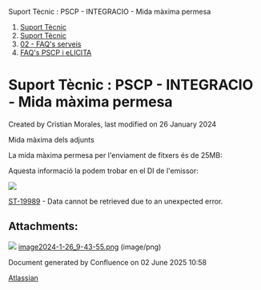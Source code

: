 Suport Tècnic : PSCP - INTEGRACIO - Mida màxima permesa  

1.  [Suport Tècnic](index.html)
2.  [Suport Tècnic](13893782.html)
3.  [02 - FAQ's serveis](26313393.html)
4.  [FAQ's PSCP i eLICITA](28705587.html)

Suport Tècnic : PSCP - INTEGRACIO - Mida màxima permesa
=======================================================

Created by Cristian Morales, last modified on 26 January 2024

Mida màxima dels adjunts

La mida màxima permesa per l'enviament de fitxers és de 25MB:

Aquesta informació la podem trobar en el DI de l'emissor:

![](attachments/100008970/100008971.png)

[ST-19989](https://contacte.aoc.cat/browse/ST-19989?src=confmacro) - Data cannot be retrieved due to an unexpected error.

Attachments:
------------

![](images/icons/bullet_blue.gif) [image2024-1-26\_9-43-55.png](attachments/100008970/100008971.png) (image/png)  

Document generated by Confluence on 02 June 2025 10:58

[Atlassian](http://www.atlassian.com/)